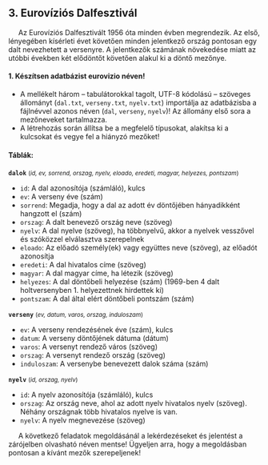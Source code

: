 ## 3. Eurovíziós Dalfesztivál

<p style="text-indent: 20px;">Az Eurovíziós Dalfesztivált 1956 óta minden évben megrendezik. Az első, lényegében kísérleti évet követően minden jelentkező ország pontosan egy dalt nevezhetett a versenyre. A jelentkezők számának növekedése miatt az utóbbi években két elődöntőt követően alakul ki a döntő mezőnye.</p>

#### 1. Készítsen adatbázist eurovizio néven!

- A mellékelt három – tabulátorokkal tagolt, UTF-8 kódolású – szöveges állományt (`dal.txt`, `verseny.txt`, `nyelv.txt`) importálja az adatbázisba a fájlnévvel azonos néven (`dal`, `verseny`, `nyelv`)! Az állomány első sora a mezőneveket tartalmazza.
- A létrehozás során állítsa be a megfelelő típusokat, alakítsa ki a kulcsokat és vegye fel a hiányzó mezőket!

#### Táblák:

**`dalok`** <small>(*id, ev, sorrend, orszag, nyelv, eloado, eredeti, magyar, helyezes, pontszam*)</small>


- `id`: A dal azonosítója (számláló), kulcs
- `ev`: A verseny éve (szám)
- `sorrend`: Megadja, hogy a dal az adott év döntőjében hányadikként hangzott el (szám)
- `orszag`: A dalt benevező ország neve (szöveg)
- `nyelv`: A dal nyelve (szöveg), ha többnyelvű, akkor a nyelvek vesszővel és szóközzel elválasztva szerepelnek
- `eloado`: Az előadó személy(ek) vagy együttes neve (szöveg), az előadót azonosítja
- `eredeti`: A dal hivatalos címe (szöveg)
- `magyar`: A dal magyar címe, ha létezik (szöveg)
- `helyezes`: A dal döntőbeli helyezése (szám) (1969-ben 4 dalt holtversenyben 1. helyezettnek hirdettek ki)
- `pontszam`: A dal által elért döntőbeli pontszám (szám)

**`verseny`** <small>(*ev, datum, varos, orszag, induloszam*)</small>

- `ev`: A verseny rendezésének éve (szám), kulcs
- `datum`: A verseny döntőjének dátuma (dátum)
- `varos`: A versenyt rendező város (szöveg)
- `orszag`: A versenyt rendező ország (szöveg)
- `induloszam`: A versenybe benevezett dalok száma (szám)

**`nyelv`** <small>(*id, orszag, nyelv*)</small>

- `id`: A nyelv azonosítója (számláló), kulcs
- `orszag`: Az ország neve, ahol az adott nyelv hivatalos nyelv (szöveg). Néhány országnak több hivatalos nyelve is van.
- `nyelv`: A nyelv megnevezése (szöveg)
  
<p style="text-indent: 20px;">A következő feladatok megoldásánál a lekérdezéseket és jelentést a zárójelben olvasható
néven mentse! Ügyeljen arra, hogy a megoldásban pontosan a kívánt mezők szerepeljenek! </p>